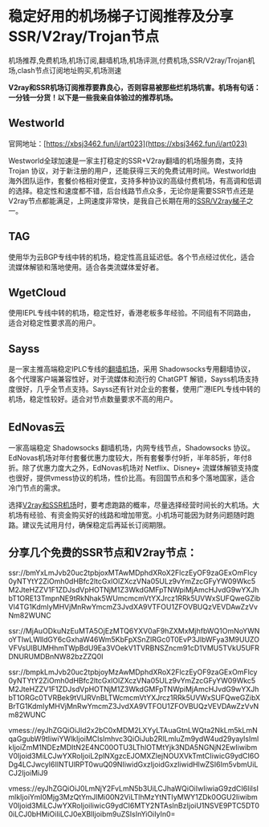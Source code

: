 # 稳定好用的机场梯子订阅推荐及分享 SSR/V2ray/Trojan节点
机场推荐,免费机场,机场订阅,翻墙机场,机场评测,付费机场,SSR/V2ray/Trojan机场,clash节点订阅地址购买,机场测速

**V2ray和SSR机场订阅推荐要靠良心，否则容易被那些烂机场坑害。机场有句话：一分钱一分货！以下是一些我亲自体验过的推荐机场。**

## Westworld

官网地址：[https://xbsj3462.fun/i/art023](https://xbsj3462.fun/i/art023)

Westworld全球加速是一家主打稳定的SSR+V2ray翻墙的机场服务商，支持 Trojan 协议，对于新注册的用户，还能获得三天的免费试用时间。Westworld由海外团队运作，套餐价格相对便宜，支持多种协议的高级付费机场，有高调和低调的选择。稳定性和速度都不错，后台线路节点众多，无论你是需要SSR节点还是V2ray节点都能满足，上网速度非常快，是我自己长期在用的[SSR/V2ray梯子](http://react-china.org/t/topic/37714)之一。

## TAG

使用华为云BGP专线中转的机场，稳定性高且延迟低。各个节点经过优化，适合流媒体解锁和落地使用。适合各类流媒体爱好者。

## WgetCloud
使用IEPL专线中转的机场，稳定性好，香港老板多年经验。不同组有不同路由，适合对稳定性要求高的用户。

## Sayss

是一家主推高端稳定IPLC专线的[翻墙机场](https://github.com/jojo761/ssrti/)，采用 Shadowsocks专用翻墙协议，各个代理客户端兼容性好，对于流媒体和流行的 ChatGPT 解锁，Sayss机场支持度很好，几乎全节点支持。Sayss还有针对企业的套餐，使用广港IEPL专线中转的机场，稳定性较好。适合对节点数量要求不高的用户。

## EdNovas云

一家高端稳定 Shadowsocks 翻墙机场，内网专线节点，Shadowsocks 协议。EdNovas机场对年付套餐优惠力度较大，所有套餐季付9折，半年85折，年付8折。除了优惠力度大之外，EdNovas机场对 Netflix、Disney+ 流媒体解锁支持度也很好，提供vmess协议的机场，性价比高。有回国节点和多个落地国家，适合冷门节点的需求。

选择[V2ray和SSR机场](https://github.com/kelengting/freessr)时，要考虑跑路的概率，尽量选择经营时间长的大机场。大机场有经验、有资金购买好的线路和增加带宽。小机场可能因为财务问题随时跑路。建议先试用月付，确保稳定后再延长订阅期限。

## 分享几个免费的SSR节点和V2ray节点：
ssr://bmYxLmJvb20uc2tpbjoxMTAwMDphdXRoX2FlczEyOF9zaGExOmFlcy0yNTYtY2ZiOmh0dHBfc2ltcGxlOlZXczVNa05ULz9vYmZzcGFyYW09Wkc5M2JteHZZV1F1ZDJsdVpHOTNjM1Z3WkdGMFpTNWpiMjAmcHJvdG9wYXJhbT1ORE13TmpnNE9tRkNhak5WUmcmcmVtYXJrcz1RRk5UVWxSUFQweGZibVl4TG1KdmIyMHVjMnRwYmcmZ3JvdXA9VTFOU1ZFOVBUQzVEVDAwZzVvNm82WUNC

ssr://MjAuODkuNzEuMTA5OjEzMTQ6YXV0aF9hZXMxMjhfbWQ1OmNoYWNoYTIwLWlldGY6cGxhaW46Wm5KbFpXSnZlRGc0T0EvP3JlbWFya3M9UUZOVFVsUlBUMHhmTWpBdU9Ea3VOekV1TVRBNSZncm91cD1VMU5TVkU5UFRDNURUMDBnNW82bzZZQ0I

ssr://bmpkLmJvb20uc2tpbjoyMzAwMDphdXRoX2FlczEyOF9zaGExOmFlcy0yNTYtY2ZiOmh0dHBfc2ltcGxlOlZXczVNa05ULz9vYmZzcGFyYW09Wkc5M2JteHZZV1F1ZDJsdVpHOTNjM1Z3WkdGMFpTNWpiMjAmcHJvdG9wYXJhbT1ORGc0TVRBek9tVlJRVnBLTWcmcmVtYXJrcz1RRk5UVWxSUFQweGZibXBrTG1KdmIyMHVjMnRwYmcmZ3JvdXA9VTFOU1ZFOVBUQzVEVDAwZzVvNm82WUNC

vmess://eyJhZGQiOiJld2x2bC0xMDM2LXYyLTAuaGtnLWQta2NkLm5kLmNqaGgubW9tIiwiYWlkIjoiMCIsImhvc3QiOiJub2RlLmluZm9ydW4ud29yayIsImlkIjoiZmM1NDEzMDItN2E4NC00OTU3LThlOTMtYjk3NDA5NGNjN2EwIiwibmV0Ijoid3MiLCJwYXRoIjoiL2plNXgzcEJOMXZlejNOUXVkTmtCIiwicG9ydCI6ODg4LCJwcyI6IlNTUlRPT0wuQ09NIiwidGxzIjoidGxzIiwidHlwZSI6Im5vbmUiLCJ2IjoiMiJ9

vmess://eyJhZGQiOiJ0LmNjY2FvLmN5b3UiLCJhaWQiOiIwIiwiaG9zdCI6IiIsImlkIjoiYmI0Mjg3MzQtYmJlMi00N2ViLTlhMzYtNTIyMWY1ZDk0OGU2IiwibmV0Ijoid3MiLCJwYXRoIjoiIiwicG9ydCI6MTY2NTAsInBzIjoiU1NSVE9PTC5DT00iLCJ0bHMiOiIiLCJ0eXBlIjoibm9uZSIsInYiOiIyIn0=
